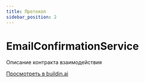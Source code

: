 ```yaml
---
title: Протокол
sidebar_position: 2
---
```

# EmailConfirmationService

Описание контракта взаимодействия

[Просмотреть в buildin.ai](https://buildin.ai/share/0d06f329-2d49-4a08-83ff-2f4d72a46dd0?code=5UUVY2)